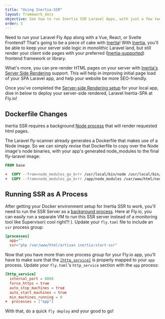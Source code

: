 ```yaml
---
title: "Using Inertia-SSR"
layout: framework_docs
objective: See how to run Inertia SSR Laravel Apps, with just a few tweaks to the Laravel configuration.
order: 5
---
```


Need to run your Laravel Fly App along with a Vue, React, or Svelte Frontend? That's going to be a piece of cake with [Inertia](https://inertiajs.com/)! With [Inertia](https://inertiajs.com/), you'll be able to keep your server side logic in monolithic Laravel land, but still render your client side pages with your preferred ([Inertia-supported](https://inertiajs.com/#:~:text=We%20currently%20have-,three%20official,-client%2Dside%20adapters)) frontend framework or library. 

What's more, you can pre-render HTML pages on your server with [Inertia's Server Side Rendering](https://inertiajs.com/server-side-rendering) support. This will help in improving initial page load of your SPA Laravel app, and help your website be more SEO-friendly.


Once you've completed the [Server-side Rendering setup](https://inertiajs.com/server-side-rendering) for your local app, dive in below to deploy your server-side rendered, Laravel Inertia-SPA at Fly.io!

## Dockerfile Changes
Inertia SSR requires a background [Node process](https://inertiajs.com/server-side-rendering#:~:text=Node%20must%20be%20available) that will render requested html pages. 

The Laravel fly-scanner already generates a Dockerfile that makes use of a Node image. So we can simply revise that Dockerfile to copy over the Node image's node binaries, with your app's generated node_modules to the final fly-laravel image:

```dockerfile
FROM base

+  COPY --from=node_modules_go_brrr /usr/local/bin/node /usr/local/bin/node
+  COPY --from=node_modules_go_brrr /app/node_modules /var/www/html/node_modules
```

## Running SSR as A Process
After getting your Docker environment setup for Inertia SSR to work, you'll need to run the SSR Server as a [background process](https://inertiajs.com/server-side-rendering#:~:text=server%20as%20a-,background%20process,-%2C%20typically%20using%20a). Here at Fly.io, you can easily run a separate VM to run this SSR server instead of a monitoring tool like Supervisor( cool right?! ). Update your `fly.toml` file to include an `ssr` process group:
```toml
[processes]
  app=""
  ssr="php /var/www/html/artisan inertia:start-ssr"
```

Now that you have more than one process group for your Fly.io app, you'll have to make sure that the [`[http_service]`](/docs/reference/configuration/#the-http_service-section) is properly mapped to your `app` process. Update your `fly.toml`'s `http_service` section with the `app` process:
```toml
[http_service]
  internal_port = 8080
  force_https = true
  auto_stop_machines = true
  auto_start_machines = true
  min_machines_running = 0
+  processes = ["app"]
```

With that, do a quick `fly deploy` and your good to go!